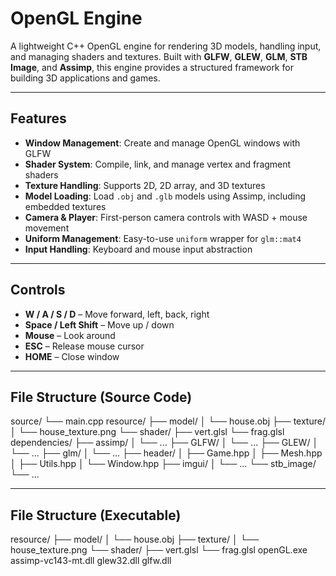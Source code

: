 # OpenGL Engine

A lightweight C++ OpenGL engine for rendering 3D models, handling input, and managing shaders and textures. Built with **GLFW**, **GLEW**, **GLM**, **STB Image**, and **Assimp**, this engine provides a structured framework for building 3D applications and games.

---

## Features

- **Window Management**: Create and manage OpenGL windows with GLFW  
- **Shader System**: Compile, link, and manage vertex and fragment shaders  
- **Texture Handling**: Supports 2D, 2D array, and 3D textures  
- **Model Loading**: Load `.obj` and `.glb` models using Assimp, including embedded textures  
- **Camera & Player**: First-person camera controls with WASD + mouse movement  
- **Uniform Management**: Easy-to-use `uniform` wrapper for `glm::mat4`  
- **Input Handling**: Keyboard and mouse input abstraction  

---

## Controls

- **W / A / S / D** – Move forward, left, back, right  
- **Space / Left Shift** – Move up / down  
- **Mouse** – Look around  
- **ESC** – Release mouse cursor  
- **HOME** – Close window  

---

## File Structure (Source Code)

source/
└── main.cpp
resource/
├── model/
│ └── house.obj
├── texture/
│ └── house_texture.png
└── shader/
├── vert.glsl
└── frag.glsl
dependencies/
├── assimp/
│ └── ...
├── GLFW/
│ └── ...
├── GLEW/
│ └── ...
├── glm/
│ └── ...
├── header/
│ ├── Game.hpp
│ ├── Mesh.hpp
│ ├── Utils.hpp
│ └── Window.hpp
├── imgui/
│ └── ...
└── stb_image/
└── ...

---

## File Structure (Executable)

resource/
├── model/
│ └── house.obj
├── texture/
│ └── house_texture.png
└── shader/
├── vert.glsl
└── frag.glsl
openGL.exe
assimp-vc143-mt.dll
glew32.dll
glfw.dll
